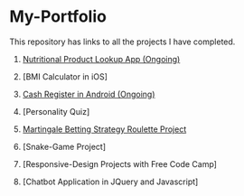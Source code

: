 # My-Portfolio
This repository has links to all the projects I have completed.


1. [Nutritional Product Lookup App (Ongoing)](<INSERT LINK HERE>)

2. [BMI Calculator in iOS]

3. [Cash Register in Android (Ongoing)](https://github.com/Tselhacode/CashRegisterProjectAssignmentTwo)

4. [Personality Quiz] 

5. [Martingale Betting Strategy Roulette Project](https://github.com/Tselhacode/Martingale-Betting-Strategy-Project)

6. [Snake-Game Project]

7. [Responsive-Design Projects with Free Code Camp]

8. [Chatbot Application in JQuery and Javascript]
